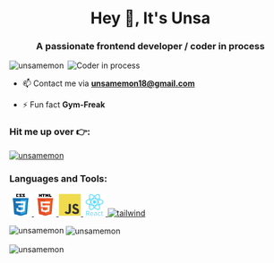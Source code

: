 <h1 align="center">Hey 👋, It's Unsa</h1>
<h3 align="center">A passionate frontend developer / coder in process </h3>
<img align="right" alt="Coder in process" width="400" src="https://cdn.dribbble.com/users/4055494/screenshots/15215756/media/d2b66c4ca0192aa26d103448b3d1518b.gif">

<p align="left"> <img src="https://komarev.com/ghpvc/?username=unsamemon&label=Profile%20views&color=0e75b6&style=flat" alt="unsamemon" /> </p>

- 📫 Contact me via **unsamemon18@gmail.com**

- ⚡ Fun fact **Gym-Freak**

<h3 align="left">Hit me up  over 👉:</h3>
<p align="left">
<a href="https://linkedin.com/in/unsamemon" target="blank"><img align="center" src="https://raw.githubusercontent.com/rahuldkjain/github-profile-readme-generator/master/src/images/icons/Social/linked-in-alt.svg" alt="unsamemon" height="30" width="40" /></a>
</p>

<h3 align="left">Languages and Tools:</h3>
<p align="left"> <a href="https://www.w3schools.com/css/" target="_blank" rel="noreferrer"> <img src="https://raw.githubusercontent.com/devicons/devicon/master/icons/css3/css3-original-wordmark.svg" alt="css3" width="40" height="40"/> </a> <a href="https://www.w3.org/html/" target="_blank" rel="noreferrer"> <img src="https://raw.githubusercontent.com/devicons/devicon/master/icons/html5/html5-original-wordmark.svg" alt="html5" width="40" height="40"/> </a> <a href="https://developer.mozilla.org/en-US/docs/Web/JavaScript" target="_blank" rel="noreferrer"> <img src="https://raw.githubusercontent.com/devicons/devicon/master/icons/javascript/javascript-original.svg" alt="javascript" width="40" height="40"/> </a> <a href="https://reactjs.org/" target="_blank" rel="noreferrer"> <img src="https://raw.githubusercontent.com/devicons/devicon/master/icons/react/react-original-wordmark.svg" alt="react" width="40" height="40"/> </a> <a href="https://tailwindcss.com/" target="_blank" rel="noreferrer"> <img src="https://www.vectorlogo.zone/logos/tailwindcss/tailwindcss-icon.svg" alt="tailwind" width="40" height="40"/> </a> </p>

<p><img align="left" src="https://github-readme-stats.vercel.app/api/top-langs?username=unsamemon&show_icons=true&locale=en&layout=compact" alt="unsamemon" /></p>

<p>&nbsp;<img align="center" src="https://github-readme-stats.vercel.app/api?username=unsamemon&show_icons=true&locale=en" alt="unsamemon" /></p>

<p><img align="center" src="https://github-readme-streak-stats.herokuapp.com/?user=unsamemon&" alt="unsamemon" /></p>

